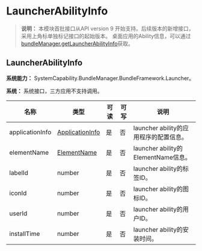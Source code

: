 # LauncherAbilityInfo

> **说明：**
> 本模块首批接口从API version 9 开始支持。后续版本的新增接口，采用上角标单独标记接口的起始版本。
桌面应用的Ability信息，可以通过[bundleManager.getLauncherAbilityInfo](js-apis-launcherBundleManager.md#launcherbundlemanagergetlauncherabilityinfo9)获取。

## LauncherAbilityInfo

 **系统能力：** SystemCapability.BundleManager.BundleFramework.Launcher。

 **系统：** 系统接口，三方应用不支持调用。

| 名称            | 类型                                                        | 可读 | 可写 | 说明                                 |
| --------------- | ----------------------------------------------------------- | ---- | ---- | ------------------------------------ |
| applicationInfo | [ApplicationInfo](js-apis-bundleManager-applicationInfo.md) | 是   | 否   | launcher ability的应用程序的配置信息。 |
| elementName     | [ElementName](js-apis-bundleManager-elementName.md)         | 是   | 否   | launcher ability的ElementName信息。    |
| labelId         | number                                                      | 是   | 否   | launcher ability的标签ID。             |
| iconId          | number                                                      | 是   | 否   | launcher ability的图标ID。             |
| userId          | number                                                      | 是   | 否   | launcher ability的用户ID。             |
| installTime     | number                                                      | 是   | 否   | launcher ability的安装时间。           |